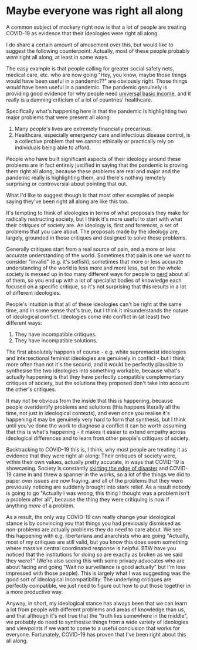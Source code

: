 # Maybe everyone was right all along

A common subject of mockery right now is that a lot of people are treating COVID-19 as evidence that their ideologies were right all along.

I do share a certain amount of amusement over this, but would like to suggest the following counterpoint: Actually, most of these people probably *were* right all along, at least in some ways.

The easy example is that people calling for greater social safety nets, medical care, etc. who are now going "Hey, you know, maybe those things would have been useful in a pandemic??" are obviously right. Those things *would* have been useful in a pandemic. The pandemic genuinely is providing good evidence for why people need [universal basic income](https://www.bloomberg.com/news/articles/2020-04-05/spanish-government-aims-to-roll-out-basic-income-soon), and it really is a damning criticism of a lot of countries' healthcare.

Specifically what's happening here is that the pandemic is highlighting two major problems that were present all along:

1. Many people's lives are extremely financially precarious.
2. Healthcare, especially emergency care and infectious disease control, is a collective problem that we cannot ethically or practically rely on individuals being able to afford.

People who have built significant aspects of their ideology around these problems are in fact entirely justified in saying that the pandemic is proving them right all along, because these problems are real and major and the pandemic really is highlighting them, and there's nothing remotely surprising or controversial about pointing that out.

What I'd like to suggest though is that most other examples of people saying they've been right all along are like this too.

It's tempting to think of ideologies in terms of what proposals they make for radically restructing society,
but I think it's more useful to start with what their *critiques* of society are. An ideology is, first and foremost, a set of problems that you care about. The proposals made by the ideology are, largely, grounded in those critiques and designed to solve those problems.

Generally critiques start from a real source of pain, and a more or less accurate understanding of the world.
Sometimes that pain is one we want to consider "invalid" (e.g. it's selfish), sometimes that more or less accurate understanding of the world is less more and more less, but on the whole society is messed up in too many different ways for people to [nerd](https://notebook.drmaciver.com/posts/2020-03-07-07:38.html) about all of them, so you end up with a lot of specialist bodies of knowledge each focused on a specific critique, so it's not surprising that this results in a lot of different ideologies.

People's intuition is that all of these ideologies can't be right at the same time, and in some sense that's true,
but I think it misunderstands the nature of ideological conflict.
Ideologies come into conflict in (at least) two different ways:

1. They have incompatible critiques.
2. They have incompatible solutions.

The first absolutely happens of course - e.g. white supremacist ideologies and intersectional feminist ideologies are genuinely in conflict - but I think more often than not it's the second, and it would be perfectly plausible to synthesise the two ideologies into something workable,
because what's actually happening is that they have perfectly compatible complementary critiques of society, but the solutions they proposed don't take into account the other's critiques.

It may not be obvious from the inside that this is happening, because people overidentify problems and solutions (this happens literally all the time, not just in ideological contexts), and even once you realise it's happening it may be genuinely very hard to form that synthesis, but I think until you've done the work to diagnose a conflict it can be worth assuming that this is what's happening - it makes it easier to extend empathy across ideological differences and to learn from other people's critiques of society.

Backtracking to COVID-19 this is, I think, why most people are treating it as evidence that they were right all along:
Their critiques of society were, within their own values, actually pretty accurate, in ways that COVID-19 is showcasing.
Society is constantly [skirting the edge of disaster](https://notebook.drmaciver.com/posts/2020-03-04-11:18.html) and COVID-19 came in and threw a spanner in the works, so a lot of the things we did to paper over issues are now fraying, and all of the problems that they were previously noticing are suddenly brought into stark relief.
As a result nobody is going to go "Actually I was wrong, this thing I thought was a problem isn't a problem after all", because the thing they were critiquing is now if anything *more* of a problem.

As a result, the only way COVID-19 can really change your ideological stance is by convincing you that things you had previously dismissed as non-problems are actually problems they do need to care about. We see this happening with e.g. libertarians and anarchists who are going "Actually, most of my critiques are still valid, but you know this does seem something where massive central coordinated response is helpful. BTW have you noticed that the institutions for doing so are exactly as broken as we said they were?" (We're also seeing this with some privacy advocates who are about facing and going "Wait no surveillance is good actually" but I'm less impressed with those people).
This is largely what I was suggesting was the good sort of ideological incompatibility: The underlying critiques are perfectly compatible, we just need to figure out how to put those together in a more productive way.

Anyway, in short, my ideological stance has always been that we can learn a lot from people with different problems and areas of knowledge than us, and that although it's not true that the "truth lies somewhere in the middle", we probably do need to synthesise things from a wide variety of ideologies and viewpoints if we want to come to a useful conclusion that works for everyone. Fortunately, COVID-19 has proven that I've been right about this all along.
